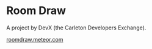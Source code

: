 Room Draw
=========

A project by DevX (the Carleton Developers Exchange).

[roomdraw.meteor.com](http://roomdraw.meteor.com)
